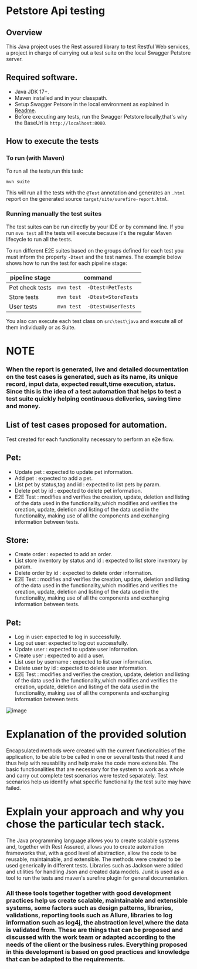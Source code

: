 # Petstore Api testing

## Overview
This Java project uses the Rest assured library to test Restful Web services, a project in charge of carrying out a test suite on the local Swagger Petstore server.

## Required software.
* Java JDK 17+.
* Maven installed and in your classpath.
* Setup Swagger Petsore in the local environment as explained in [Readme](https://github.com/swagger-api/swagger-petstore).
* Before executing any tests, run the Swagger Petstore locally,that's why the BaseUrl is `http://localhost:8080`.

## How to execute the tests


### To run (with Maven)
To run all the tests,run this task:

```
mvn suite 
```
This will run all the tests with the `@Test` annotation and generates an `.html` report on  the generated source `target/site/surefire-report.html`.

### Running manually the test suites

The test suites can be run directly by your IDE or by command line.
If you run `mvn test` all the tests will execute because it's the regular Maven lifecycle to run all the tests.

To run different E2E suites based on the groups defined for each test you must inform the property `-Dtest` and the test names.
The example below shows how to run the test for each pipeline stage:

| pipeline stage     | command                          |
|--------------------|----------------------------------|
| Pet check tests    | `mvn test  -Dtest=PetTests`      |
| Store tests        | `mvn test  -Dtest=StoreTests`    |
| User tests         | `mvn test  -Dtest=UserTests`     |


You also can execute each test class on  `src\test\java` and execute all of them individually or as Suite.

# NOTE
### When the report is generated, live and detailed documentation on the test cases is generated, such as its name, its unique record, input data, expected result,time execution, status. Since this is the idea of a test automation that helps to test a test suite quickly helping continuous deliveries, saving time and money.
## List of test cases proposed for automation.
Test created for each functionality necessary to perform an e2e flow.

## Pet:
* Update pet :  expected to update pet information.
* Add pet : expected to add a pet.
* List pet by status,tag and id : expected to list pets by param.
* Delete pet by id : expected to delete pet information.
* E2E Test : modifies and verifies the creation, update, deletion and listing of the data used in the functionality,which modifies and verifies the creation, update, deletion and listing of the data used in the functionality, making use of all the components and exchanging information between tests.

## Store:
* Create order : expected to add an order.
* List store inventory by status and id : expected to list store inventory by param.
* Delete order by id : expected to delete order information.
* E2E Test : modifies and verifies the creation, update, deletion and listing of the data used in the functionality,which modifies and verifies the creation, update, deletion and listing of the data used in the functionality, making use of all the components and exchanging information between tests.

## Pet:
* Log in user: expected to log in successfully.
* Log out user: expected to log out successfully.
* Update user :  expected to update user information.
* Create user : expected to add a user.
* List user by username : expected to list user information.
* Delete user by id : expected to delete user information.
* E2E Test : modifies and verifies the creation, update, deletion and listing of the data used in the functionality,which modifies and verifies the creation, update, deletion and listing of the data used in the functionality, making use of all the components and exchanging information between tests.

![image](https://user-images.githubusercontent.com/32660114/224604421-e721af6b-f16e-4ed7-bb76-514085a385b1.png)


# Explanation of the provided solution
Encapsulated methods were created with the current functionalities of the application, to be able to be called in one or several tests that need it and thus help with reusability and help make the code more extensible.
The basic functionalities that are necessary for the system to work as a whole and carry out complete test scenarios were tested separately.
Test scenarios help us identify what specific functionality the test suite may have failed.

# Explain your approach and why you chose the particular tech stack.
The Java programming language allows you to create scalable systems and, together with Rest Assured, allows you to create automation frameworks that, with a good level of abstraction, allow the code to be reusable, maintainable, and extensible.
The methods were created to be used generically in different tests.
Libraries such as Jackson were added and utilities for handling Json and created data models.
Junit is used as a tool to run the tests and maven's surefire plugin for general documentation.

### All these tools together together with good development practices help us create scalable, maintainable and extensible systems, some factors such as design patterns, libraries, validations, reporting tools such as Allure, libraries to log information such as log4j, the abstraction level,where the data is validated from. These are things that can be proposed and discussed with the work team or adapted according to the needs of the client or the business rules. Everything proposed in this development is based on good practices and knowledge that can be adapted to the requirements.







